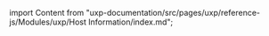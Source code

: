 
import Content from "uxp-documentation/src/pages/uxp/reference-js/Modules/uxp/Host Information/index.md";

<Content query="product=photoshop"/>

